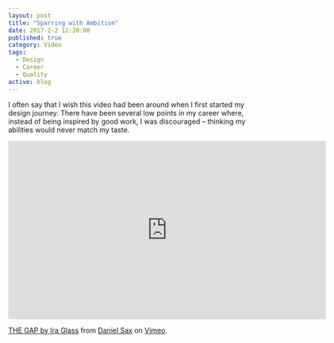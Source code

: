 ```yaml
---
layout: post
title: "Sparring with Ambition"
date: 2017-2-2 12:20:00
published: true
category: Video
tags:
  - Design
  - Career
  - Quality
active: blog
---
```


I often say that I wish this video had been around when I first started my design journey. There have been several low points in my career where, instead of being inspired by good work, I was discouraged &ndash; thinking my abilities would never match my taste.

<div class="flex-video widescreen vimeo">
  <iframe src="https://player.vimeo.com/video/85040589?autoplay=1&color=1fc9a2&portrait=0" width="640" height="360" frameborder="0" webkitallowfullscreen mozallowfullscreen allowfullscreen></iframe>
</div>

<p><a href="https://vimeo.com/85040589">THE GAP by Ira Glass</a> from <a href="https://vimeo.com/frohlocke">Daniel Sax</a> on <a href="https://vimeo.com">Vimeo</a>.</p>
